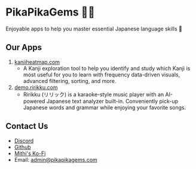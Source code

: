 # PikaPikaGems 💎✨
Enjoyable apps to help you master essential Japanese language skills 💪

## Our Apps
1. [kanjiheatmap.com](https://kanjiheatmap.com)
   - A Kanji exploration tool to help you identify and study which Kanji is most useful for you to learn with frequency data-driven visuals, advanced filtering, sorting, and more.
2. [demo.ririkku.com](https://demo.ririkku.com/)
   - Ririkku (リリック) is a karaoke-style music player with an AI-powered Japanese text analyzer built-in. Conveniently pick-up Japanese words and grammar while enjoying your favorite songs.

## Contact Us
- [Discord](https://discord.gg/Ash8ZrGb4s)
- [Github](https://github.com/PikaPikaGems/)
- [Mithi's Ko-Fi](https://ko-fi.com/minimithi)
- Email: [admin@pikapikagems.com](mailto:admin@pikapikagems.com)
